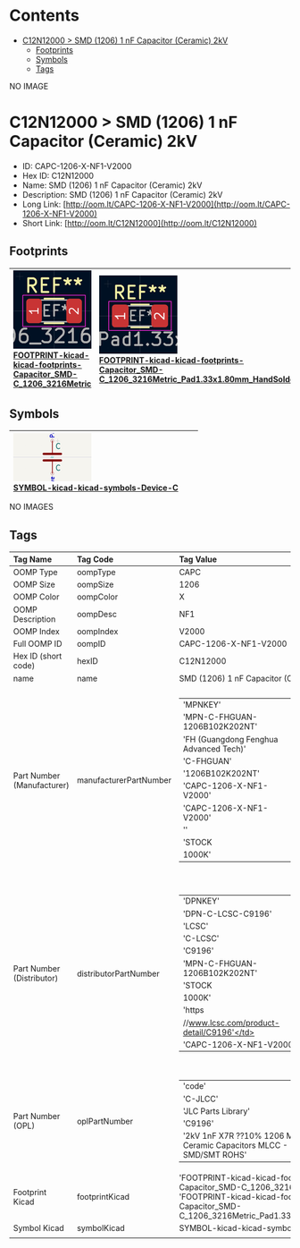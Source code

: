 



Contents
========

* [C12N12000 > SMD (1206) 1 nF Capacitor (Ceramic) 2kV](#c12n12000--smd-1206-1-nf-capacitor-ceramic-2kv)
	* [Footprints](#footprints)
	* [Symbols](#symbols)
	* [Tags](#tags)
  
NO IMAGE  
# C12N12000 > SMD (1206) 1 nF Capacitor (Ceramic) 2kV

- ID: CAPC-1206-X-NF1-V2000
- Hex ID: C12N12000
- Name: SMD (1206) 1 nF Capacitor (Ceramic) 2kV
- Description: SMD (1206) 1 nF Capacitor (Ceramic) 2kV
- Long Link: [http://oom.lt/CAPC-1206-X-NF1-V2000](http://oom.lt/CAPC-1206-X-NF1-V2000)
- Short Link: [http://oom.lt/C12N12000](http://oom.lt/C12N12000)

## Footprints
  

|[![](https://raw.githubusercontent.com/oomlout/oomlout_OOMP_eda_V2/main/FOOTPRINT/kicad/kicad-footprints/Capacitor_SMD/C_1206_3216Metric/image_140.png)<br>FOOTPRINT-kicad-kicad-footprints-Capacitor_SMD-C_1206_3216Metric](https://github.com/oomlout/oomlout_OOMP_eda_V2/tree/main/FOOTPRINT/kicad/kicad-footprints/Capacitor_SMD/C_1206_3216Metric/)|[![](https://raw.githubusercontent.com/oomlout/oomlout_OOMP_eda_V2/main/FOOTPRINT/kicad/kicad-footprints/Capacitor_SMD/C_1206_3216Metric_Pad1.33x1.80mm_HandSolder/image_140.png)<br>FOOTPRINT-kicad-kicad-footprints-Capacitor_SMD-C_1206_3216Metric_Pad1.33x1.80mm_HandSolder](https://github.com/oomlout/oomlout_OOMP_eda_V2/tree/main/FOOTPRINT/kicad/kicad-footprints/Capacitor_SMD/C_1206_3216Metric_Pad1.33x1.80mm_HandSolder/)||
| :--- | :--- | :--- |

## Symbols
  

|[![](https://raw.githubusercontent.com/oomlout/oomlout_OOMP_eda_V2/main/SYMBOL/kicad/kicad-symbols/Device/C/image_140.png)<br>SYMBOL-kicad-kicad-symbols-Device-C](https://github.com/oomlout/oomlout_OOMP_eda_V2/tree/main/SYMBOL/kicad/kicad-symbols/Device/C/)|||
| :--- | :--- | :--- |
  
NO IMAGES  
## Tags
  

|Tag Name|Tag Code|Tag Value|
| :--- | :--- | :--- |
|OOMP Type|oompType|CAPC|
|OOMP Size|oompSize|1206|
|OOMP Color|oompColor|X|
|OOMP Description|oompDesc|NF1|
|OOMP Index|oompIndex|V2000|
|Full OOMP ID|oompID|CAPC-1206-X-NF1-V2000|
|Hex ID (short code)|hexID|C12N12000|
|name|name|SMD (1206) 1 nF Capacitor (Ceramic) 2kV|
|Part Number (Manufacturer)|manufacturerPartNumber|<table><tr><td>'MPNKEY'</td></tr><tr><td> 'MPN-C-FHGUAN-1206B102K202NT'</td><td> 'MANUFACTURER'</td></tr><tr><td> 'FH (Guangdong Fenghua Advanced Tech)'</td><td> 'MANUCODE'</td></tr><tr><td> 'C-FHGUAN'</td><td> 'MPN'</td></tr><tr><td> '1206B102K202NT'</td><td> 'OOMPIDPARTIAL'</td></tr><tr><td> 'CAPC-1206-X-NF1-V2000'</td><td> 'OOMPID'</td></tr><tr><td> 'CAPC-1206-X-NF1-V2000'</td><td> 'LINK'</td></tr><tr><td> ''</td><td> 'tags'</td></tr><tr><td> 'STOCK</td></tr><tr><td>1000K'</td></tr></table></td><td> <table><tr><td>'MPNKEY'</td></tr><tr><td> 'MPN-C-YAGEO-CC1206KKX7RDBB102'</td><td> 'MANUFACTURER'</td></tr><tr><td> 'YAGEO'</td><td> 'MANUCODE'</td></tr><tr><td> 'C-YAGEO'</td><td> 'MPN'</td></tr><tr><td> 'CC1206KKX7RDBB102'</td><td> 'OOMPIDPARTIAL'</td></tr><tr><td> 'CAPC-1206-X-NF1-V2000'</td><td> 'OOMPID'</td></tr><tr><td> 'CAPC-1206-X-NF1-V2000'</td><td> 'LINK'</td></tr><tr><td> ''</td><td> 'tags'</td></tr><tr><td> 'STOCK</td></tr><tr><td>100K'</td></tr></table></td><td> <table><tr><td>'MPNKEY'</td></tr><tr><td> 'MPN-C-WALSIN-1206B102K202'</td><td> 'MANUFACTURER'</td></tr><tr><td> 'Walsin Tech Corp'</td><td> 'MANUCODE'</td></tr><tr><td> 'C-WALSIN'</td><td> 'MPN'</td></tr><tr><td> '1206B102K202'</td><td> 'OOMPIDPARTIAL'</td></tr><tr><td> 'CAPC-1206-X-NF1-V2000'</td><td> 'OOMPID'</td></tr><tr><td> 'CAPC-1206-X-NF1-V2000'</td><td> 'LINK'</td></tr><tr><td> ''</td><td> 'tags'</td></tr><tr><td> 'STOCK</td></tr><tr><td>100K'</td></tr></table></td><td> <table><tr><td>'MPNKEY'</td></tr><tr><td> 'MPN-C-IHHECH-C1206X102K202T'</td><td> 'MANUFACTURER'</td></tr><tr><td> 'IHHEC(HOLY STONE ENTERPRISE CO.</td><td> LTD)'</td><td> 'MANUCODE'</td></tr><tr><td> 'C-IHHECH'</td><td> 'MPN'</td></tr><tr><td> 'C1206X102K202T'</td><td> 'OOMPIDPARTIAL'</td></tr><tr><td> 'CAPC-1206-X-NF1-V2000'</td><td> 'OOMPID'</td></tr><tr><td> 'CAPC-1206-X-NF1-V2000'</td><td> 'LINK'</td></tr><tr><td> ''</td><td> 'tags'</td></tr><tr><td> 'STOCK</td></tr><tr><td>1K'</td></tr></table></td><td> <table><tr><td>'MPNKEY'</td></tr><tr><td> 'MPN-C-KEMET-C1206C102MGRACAUTO'</td><td> 'MANUFACTURER'</td></tr><tr><td> 'KEMET'</td><td> 'MANUCODE'</td></tr><tr><td> 'C-KEMET'</td><td> 'MPN'</td></tr><tr><td> 'C1206C102MGRACAUTO'</td><td> 'OOMPIDPARTIAL'</td></tr><tr><td> 'CAPC-1206-X-NF1-V2000'</td><td> 'OOMPID'</td></tr><tr><td> 'CAPC-1206-X-NF1-V2000'</td><td> 'LINK'</td></tr><tr><td> ''</td><td> 'tags'</td></tr><tr><td> </td></tr></table></td><td> <table><tr><td>'MPNKEY'</td></tr><tr><td> 'MPN-C-KYOCER-1206GC102KAT1A'</td><td> 'MANUFACTURER'</td></tr><tr><td> 'Kyocera AVX'</td><td> 'MANUCODE'</td></tr><tr><td> 'C-KYOCER'</td><td> 'MPN'</td></tr><tr><td> '1206GC102KAT1A'</td><td> 'OOMPIDPARTIAL'</td></tr><tr><td> 'CAPC-1206-X-NF1-V2000'</td><td> 'OOMPID'</td></tr><tr><td> 'CAPC-1206-X-NF1-V2000'</td><td> 'LINK'</td></tr><tr><td> ''</td><td> 'tags'</td></tr><tr><td> </td></tr></table></td><td> <table><tr><td>'MPNKEY'</td></tr><tr><td> 'MPN-C-JOHANS-202R18W102MV4E'</td><td> 'MANUFACTURER'</td></tr><tr><td> 'Johanson Dielectrics'</td><td> 'MANUCODE'</td></tr><tr><td> 'C-JOHANS'</td><td> 'MPN'</td></tr><tr><td> '202R18W102MV4E'</td><td> 'OOMPIDPARTIAL'</td></tr><tr><td> 'CAPC-1206-X-NF1-V2000'</td><td> 'OOMPID'</td></tr><tr><td> 'CAPC-1206-X-NF1-V2000'</td><td> 'LINK'</td></tr><tr><td> ''</td><td> 'tags'</td></tr><tr><td> 'STOCK</td></tr><tr><td>1K'</td></tr></table></td><td> <table><tr><td>'MPNKEY'</td></tr><tr><td> 'MPN-C-JOHANS-202R18W102KV4E'</td><td> 'MANUFACTURER'</td></tr><tr><td> 'Johanson Dielectrics'</td><td> 'MANUCODE'</td></tr><tr><td> 'C-JOHANS'</td><td> 'MPN'</td></tr><tr><td> '202R18W102KV4E'</td><td> 'OOMPIDPARTIAL'</td></tr><tr><td> 'CAPC-1206-X-NF1-V2000'</td><td> 'OOMPID'</td></tr><tr><td> 'CAPC-1206-X-NF1-V2000'</td><td> 'LINK'</td></tr><tr><td> ''</td><td> 'tags'</td></tr><tr><td> 'STOCK</td></tr><tr><td>1K'</td></tr></table></td><td> <table><tr><td>'MPNKEY'</td></tr><tr><td> 'MPN-C-PSAPRO-FV31X102K202ECG'</td><td> 'MANUFACTURER'</td></tr><tr><td> 'PSA(Prosperity Dielectrics)'</td><td> 'MANUCODE'</td></tr><tr><td> 'C-PSAPRO'</td><td> 'MPN'</td></tr><tr><td> 'FV31X102K202ECG'</td><td> 'OOMPIDPARTIAL'</td></tr><tr><td> 'CAPC-1206-X-NF1-V2000'</td><td> 'OOMPID'</td></tr><tr><td> 'CAPC-1206-X-NF1-V2000'</td><td> 'LINK'</td></tr><tr><td> ''</td><td> 'tags'</td></tr><tr><td> 'STOCK</td></tr><tr><td>10K'</td></tr></table></td><td> <table><tr><td>'MPNKEY'</td></tr><tr><td> 'MPN-C-CCTC-TCC1206X7R102K202DTS'</td><td> 'MANUFACTURER'</td></tr><tr><td> 'CCTC'</td><td> 'MANUCODE'</td></tr><tr><td> 'C-CCTC'</td><td> 'MPN'</td></tr><tr><td> 'TCC1206X7R102K202DTS'</td><td> 'OOMPIDPARTIAL'</td></tr><tr><td> 'CAPC-1206-X-NF1-V2000'</td><td> 'OOMPID'</td></tr><tr><td> 'CAPC-1206-X-NF1-V2000'</td><td> 'LINK'</td></tr><tr><td> ''</td><td> 'tags'</td></tr><tr><td> </td></tr></table></td><td> <table><tr><td>'MPNKEY'</td></tr><tr><td> 'MPN-C-CCTC-TCC1206X7R102K202ET'</td><td> 'MANUFACTURER'</td></tr><tr><td> 'CCTC'</td><td> 'MANUCODE'</td></tr><tr><td> 'C-CCTC'</td><td> 'MPN'</td></tr><tr><td> 'TCC1206X7R102K202ET'</td><td> 'OOMPIDPARTIAL'</td></tr><tr><td> 'CAPC-1206-X-NF1-V2000'</td><td> 'OOMPID'</td></tr><tr><td> 'CAPC-1206-X-NF1-V2000'</td><td> 'LINK'</td></tr><tr><td> ''</td><td> 'tags'</td></tr><tr><td> </td></tr></table></td><td> <table><tr><td>'MPNKEY'</td></tr><tr><td> 'MPN-C-CCTC-TCC1206X7R102K202FT'</td><td> 'MANUFACTURER'</td></tr><tr><td> 'CCTC'</td><td> 'MANUCODE'</td></tr><tr><td> 'C-CCTC'</td><td> 'MPN'</td></tr><tr><td> 'TCC1206X7R102K202FT'</td><td> 'OOMPIDPARTIAL'</td></tr><tr><td> 'CAPC-1206-X-NF1-V2000'</td><td> 'OOMPID'</td></tr><tr><td> 'CAPC-1206-X-NF1-V2000'</td><td> 'LINK'</td></tr><tr><td> ''</td><td> 'tags'</td></tr><tr><td> 'STOCK</td></tr><tr><td>1K'</td></tr></table></td><td> <table><tr><td>'MPNKEY'</td></tr><tr><td> 'MPN-C-WALSIN-1206B102K202CT'</td><td> 'MANUFACTURER'</td></tr><tr><td> 'Walsin Tech Corp'</td><td> 'MANUCODE'</td></tr><tr><td> 'C-WALSIN'</td><td> 'MPN'</td></tr><tr><td> '1206B102K202CT'</td><td> 'OOMPIDPARTIAL'</td></tr><tr><td> 'CAPC-1206-X-NF1-V2000'</td><td> 'OOMPID'</td></tr><tr><td> 'CAPC-1206-X-NF1-V2000'</td><td> 'LINK'</td></tr><tr><td> ''</td><td> 'tags'</td></tr><tr><td> 'STOCK</td></tr><tr><td>10K'</td></tr></table></td><td> <table><tr><td>'MPNKEY'</td></tr><tr><td> 'MPN-C-EYANGS-C1206X7R102K202NR0'</td><td> 'MANUFACTURER'</td></tr><tr><td> 'EYANG(Shenzhen Eyang Tech Development)'</td><td> 'MANUCODE'</td></tr><tr><td> 'C-EYANGS'</td><td> 'MPN'</td></tr><tr><td> 'C1206X7R102K202NR0'</td><td> 'OOMPIDPARTIAL'</td></tr><tr><td> 'CAPC-1206-X-NF1-V2000'</td><td> 'OOMPID'</td></tr><tr><td> 'CAPC-1206-X-NF1-V2000'</td><td> 'LINK'</td></tr><tr><td> ''</td><td> 'tags'</td></tr><tr><td> </td></tr></table></td><td> <table><tr><td>'MPNKEY'</td></tr><tr><td> 'MPN-C-PSAPRO-1206B102K202'</td><td> 'MANUFACTURER'</td></tr><tr><td> 'PSA(Prosperity Dielectrics)'</td><td> 'MANUCODE'</td></tr><tr><td> 'C-PSAPRO'</td><td> 'MPN'</td></tr><tr><td> '1206B102K202'</td><td> 'OOMPIDPARTIAL'</td></tr><tr><td> 'CAPC-1206-X-NF1-V2000'</td><td> 'OOMPID'</td></tr><tr><td> 'CAPC-1206-X-NF1-V2000'</td><td> 'LINK'</td></tr><tr><td> ''</td><td> 'tags'</td></tr><tr><td> </td></tr></table></td><td> <table><tr><td>'MPNKEY'</td></tr><tr><td> 'MPN-C-PSAPRO-FV31X102K202PXG'</td><td> 'MANUFACTURER'</td></tr><tr><td> 'PSA(Prosperity Dielectrics)'</td><td> 'MANUCODE'</td></tr><tr><td> 'C-PSAPRO'</td><td> 'MPN'</td></tr><tr><td> 'FV31X102K202PXG'</td><td> 'OOMPIDPARTIAL'</td></tr><tr><td> 'CAPC-1206-X-NF1-V2000'</td><td> 'OOMPID'</td></tr><tr><td> 'CAPC-1206-X-NF1-V2000'</td><td> 'LINK'</td></tr><tr><td> ''</td><td> 'tags'</td></tr><tr><td> </td></tr></table></td><td> <table><tr><td>'MPNKEY'</td></tr><tr><td> 'MPN-C-YAGEO-CC1206MKX7RDBB102'</td><td> 'MANUFACTURER'</td></tr><tr><td> 'YAGEO'</td><td> 'MANUCODE'</td></tr><tr><td> 'C-YAGEO'</td><td> 'MPN'</td></tr><tr><td> 'CC1206MKX7RDBB102'</td><td> 'OOMPIDPARTIAL'</td></tr><tr><td> 'CAPC-1206-X-NF1-V2000'</td><td> 'OOMPID'</td></tr><tr><td> 'CAPC-1206-X-NF1-V2000'</td><td> 'LINK'</td></tr><tr><td> ''</td><td> 'tags'</td></tr><tr><td> 'STOCK</td></tr><tr><td>1K'</td></tr></table></td><td> <table><tr><td>'MPNKEY'</td></tr><tr><td> 'MPN-C-YAGEO-CC1206JKX7RDBB102'</td><td> 'MANUFACTURER'</td></tr><tr><td> 'YAGEO'</td><td> 'MANUCODE'</td></tr><tr><td> 'C-YAGEO'</td><td> 'MPN'</td></tr><tr><td> 'CC1206JKX7RDBB102'</td><td> 'OOMPIDPARTIAL'</td></tr><tr><td> 'CAPC-1206-X-NF1-V2000'</td><td> 'OOMPID'</td></tr><tr><td> 'CAPC-1206-X-NF1-V2000'</td><td> 'LINK'</td></tr><tr><td> ''</td><td> 'tags'</td></tr><tr><td> </td></tr></table></td><td> <table><tr><td>'MPNKEY'</td></tr><tr><td> 'MPN-C-IHHECH-C1206X102K202TD'</td><td> 'MANUFACTURER'</td></tr><tr><td> 'IHHEC(HOLY STONE ENTERPRISE CO.</td><td> LTD)'</td><td> 'MANUCODE'</td></tr><tr><td> 'C-IHHECH'</td><td> 'MPN'</td></tr><tr><td> 'C1206X102K202TD'</td><td> 'OOMPIDPARTIAL'</td></tr><tr><td> 'CAPC-1206-X-NF1-V2000'</td><td> 'OOMPID'</td></tr><tr><td> 'CAPC-1206-X-NF1-V2000'</td><td> 'LINK'</td></tr><tr><td> ''</td><td> 'tags'</td></tr><tr><td> </td></tr></table></td><td> <table><tr><td>'MPNKEY'</td></tr><tr><td> 'MPN-C-KEMET-C1206C102KGRACAUTO'</td><td> 'MANUFACTURER'</td></tr><tr><td> 'KEMET'</td><td> 'MANUCODE'</td></tr><tr><td> 'C-KEMET'</td><td> 'MPN'</td></tr><tr><td> 'C1206C102KGRACAUTO'</td><td> 'OOMPIDPARTIAL'</td></tr><tr><td> 'CAPC-1206-X-NF1-V2000'</td><td> 'OOMPID'</td></tr><tr><td> 'CAPC-1206-X-NF1-V2000'</td><td> 'LINK'</td></tr><tr><td> ''</td><td> 'tags'</td></tr><tr><td> </td></tr></table></td><td> <table><tr><td>'MPNKEY'</td></tr><tr><td> 'MPN-C-KEMET-C1206C102MGRAC7800'</td><td> 'MANUFACTURER'</td></tr><tr><td> 'KEMET'</td><td> 'MANUCODE'</td></tr><tr><td> 'C-KEMET'</td><td> 'MPN'</td></tr><tr><td> 'C1206C102MGRAC7800'</td><td> 'OOMPIDPARTIAL'</td></tr><tr><td> 'CAPC-1206-X-NF1-V2000'</td><td> 'OOMPID'</td></tr><tr><td> 'CAPC-1206-X-NF1-V2000'</td><td> 'LINK'</td></tr><tr><td> ''</td><td> 'tags'</td></tr><tr><td> </td></tr></table></td><td> <table><tr><td>'MPNKEY'</td></tr><tr><td> 'MPN-C-HUIJU-NV1206B102K202CEDN'</td><td> 'MANUFACTURER'</td></tr><tr><td> 'HUI JU'</td><td> 'MANUCODE'</td></tr><tr><td> 'C-HUIJU'</td><td> 'MPN'</td></tr><tr><td> 'NV1206B102K202CEDN'</td><td> 'OOMPIDPARTIAL'</td></tr><tr><td> 'CAPC-1206-X-NF1-V2000'</td><td> 'OOMPID'</td></tr><tr><td> 'CAPC-1206-X-NF1-V2000'</td><td> 'LINK'</td></tr><tr><td> ''</td><td> 'tags'</td></tr><tr><td> 'STOCK</td></tr><tr><td>1K'</td></tr></table></td><td> <table><tr><td>'MPNKEY'</td></tr><tr><td> 'MPN-C-DARFON-C3216X7R102KQPS'</td><td> 'MANUFACTURER'</td></tr><tr><td> 'Darfon Elec'</td><td> 'MANUCODE'</td></tr><tr><td> 'C-DARFON'</td><td> 'MPN'</td></tr><tr><td> 'C3216X7R102KQPS'</td><td> 'OOMPIDPARTIAL'</td></tr><tr><td> 'CAPC-1206-X-NF1-V2000'</td><td> 'OOMPID'</td></tr><tr><td> 'CAPC-1206-X-NF1-V2000'</td><td> 'LINK'</td></tr><tr><td> ''</td><td> 'tags'</td></tr><tr><td> 'STOCK</td></tr><tr><td>1K'</td></tr></table></td><td> <table><tr><td>'MPNKEY'</td></tr><tr><td> 'MPN-C-KNOWLE-1206Y2K00102JXR'</td><td> 'MANUFACTURER'</td></tr><tr><td> 'Knowles'</td><td> 'MANUCODE'</td></tr><tr><td> 'C-KNOWLE'</td><td> 'MPN'</td></tr><tr><td> '1206Y2K00102JXR'</td><td> 'OOMPIDPARTIAL'</td></tr><tr><td> 'CAPC-1206-X-NF1-V2000'</td><td> 'OOMPID'</td></tr><tr><td> 'CAPC-1206-X-NF1-V2000'</td><td> 'LINK'</td></tr><tr><td> ''</td><td> 'tags'</td></tr><tr><td> </td></tr></table></td><td> <table><tr><td>'MPNKEY'</td></tr><tr><td> 'MPN-C-KNOWLE-1206Y2K00102JXT'</td><td> 'MANUFACTURER'</td></tr><tr><td> 'Knowles'</td><td> 'MANUCODE'</td></tr><tr><td> 'C-KNOWLE'</td><td> 'MPN'</td></tr><tr><td> '1206Y2K00102JXT'</td><td> 'OOMPIDPARTIAL'</td></tr><tr><td> 'CAPC-1206-X-NF1-V2000'</td><td> 'OOMPID'</td></tr><tr><td> 'CAPC-1206-X-NF1-V2000'</td><td> 'LINK'</td></tr><tr><td> ''</td><td> 'tags'</td></tr><tr><td> </td></tr></table></td><td> <table><tr><td>'MPNKEY'</td></tr><tr><td> 'MPN-C-KNOWLE-1206J2K00102JXT'</td><td> 'MANUFACTURER'</td></tr><tr><td> 'Knowles'</td><td> 'MANUCODE'</td></tr><tr><td> 'C-KNOWLE'</td><td> 'MPN'</td></tr><tr><td> '1206J2K00102JXT'</td><td> 'OOMPIDPARTIAL'</td></tr><tr><td> 'CAPC-1206-X-NF1-V2000'</td><td> 'OOMPID'</td></tr><tr><td> 'CAPC-1206-X-NF1-V2000'</td><td> 'LINK'</td></tr><tr><td> ''</td><td> 'tags'</td></tr><tr><td> </td></tr></table></td><td> <table><tr><td>'MPNKEY'</td></tr><tr><td> 'MPN-C-AIDE-HV1206X7R102K202NT'</td><td> 'MANUFACTURER'</td></tr><tr><td> 'AIDE'</td><td> 'MANUCODE'</td></tr><tr><td> 'C-AIDE'</td><td> 'MPN'</td></tr><tr><td> 'HV1206X7R102K202NT'</td><td> 'OOMPIDPARTIAL'</td></tr><tr><td> 'CAPC-1206-X-NF1-V2000'</td><td> 'OOMPID'</td></tr><tr><td> 'CAPC-1206-X-NF1-V2000'</td><td> 'LINK'</td></tr><tr><td> ''</td><td> 'tags'</td></tr><tr><td> 'STOCK</td></tr><tr><td>1K'</td></tr></table></td><td> <table><tr><td>'MPNKEY'</td></tr><tr><td> 'MPN-C-MILLIO-FV31X102K202ECG'</td><td> 'MANUFACTURER'</td></tr><tr><td> 'Milliohm'</td><td> 'MANUCODE'</td></tr><tr><td> 'C-MILLIO'</td><td> 'MPN'</td></tr><tr><td> 'FV31X102K202ECG'</td><td> 'OOMPIDPARTIAL'</td></tr><tr><td> 'CAPC-1206-X-NF1-V2000'</td><td> 'OOMPID'</td></tr><tr><td> 'CAPC-1206-X-NF1-V2000'</td><td> 'LINK'</td></tr><tr><td> ''</td><td> 'tags'</td></tr><tr><td> </td></tr></table>|
|Part Number (Distributor)|distributorPartNumber|<table><tr><td>'DPNKEY'</td></tr><tr><td> 'DPN-C-LCSC-C9196'</td><td> 'DISTRIBUTOR'</td></tr><tr><td> 'LCSC'</td><td> 'DISTRCODE'</td></tr><tr><td> 'C-LCSC'</td><td> 'DPN'</td></tr><tr><td> 'C9196'</td><td> 'MPN'</td></tr><tr><td> 'MPN-C-FHGUAN-1206B102K202NT'</td><td> 'TAGS'</td></tr><tr><td> 'STOCK</td></tr><tr><td>1000K'</td><td> 'LINK'</td></tr><tr><td> 'https</td></tr><tr><td>//www.lcsc.com/product-detail/C9196'</td><td> 'OOMPID'</td></tr><tr><td> 'CAPC-1206-X-NF1-V2000'</td></tr></table></td><td> <table><tr><td>'DPNKEY'</td></tr><tr><td> 'DPN-C-LCSC-C23631'</td><td> 'DISTRIBUTOR'</td></tr><tr><td> 'LCSC'</td><td> 'DISTRCODE'</td></tr><tr><td> 'C-LCSC'</td><td> 'DPN'</td></tr><tr><td> 'C23631'</td><td> 'MPN'</td></tr><tr><td> 'MPN-C-YAGEO-CC1206KKX7RDBB102'</td><td> 'TAGS'</td></tr><tr><td> 'STOCK</td></tr><tr><td>100K'</td><td> 'LINK'</td></tr><tr><td> 'https</td></tr><tr><td>//www.lcsc.com/product-detail/C23631'</td><td> 'OOMPID'</td></tr><tr><td> 'CAPC-1206-X-NF1-V2000'</td></tr></table></td><td> <table><tr><td>'DPNKEY'</td></tr><tr><td> 'DPN-C-LCSC-C77494'</td><td> 'DISTRIBUTOR'</td></tr><tr><td> 'LCSC'</td><td> 'DISTRCODE'</td></tr><tr><td> 'C-LCSC'</td><td> 'DPN'</td></tr><tr><td> 'C77494'</td><td> 'MPN'</td></tr><tr><td> 'MPN-C-WALSIN-1206B102K202'</td><td> 'TAGS'</td></tr><tr><td> 'STOCK</td></tr><tr><td>100K'</td><td> 'LINK'</td></tr><tr><td> 'https</td></tr><tr><td>//www.lcsc.com/product-detail/C77494'</td><td> 'OOMPID'</td></tr><tr><td> 'CAPC-1206-X-NF1-V2000'</td></tr></table></td><td> <table><tr><td>'DPNKEY'</td></tr><tr><td> 'DPN-C-LCSC-C106012'</td><td> 'DISTRIBUTOR'</td></tr><tr><td> 'LCSC'</td><td> 'DISTRCODE'</td></tr><tr><td> 'C-LCSC'</td><td> 'DPN'</td></tr><tr><td> 'C106012'</td><td> 'MPN'</td></tr><tr><td> 'MPN-C-IHHECH-C1206X102K202T'</td><td> 'TAGS'</td></tr><tr><td> 'STOCK</td></tr><tr><td>1K'</td><td> 'LINK'</td></tr><tr><td> 'https</td></tr><tr><td>//www.lcsc.com/product-detail/C106012'</td><td> 'OOMPID'</td></tr><tr><td> 'CAPC-1206-X-NF1-V2000'</td></tr></table></td><td> <table><tr><td>'DPNKEY'</td></tr><tr><td> 'DPN-C-LCSC-C141179'</td><td> 'DISTRIBUTOR'</td></tr><tr><td> 'LCSC'</td><td> 'DISTRCODE'</td></tr><tr><td> 'C-LCSC'</td><td> 'DPN'</td></tr><tr><td> 'C141179'</td><td> 'MPN'</td></tr><tr><td> 'MPN-C-KEMET-C1206C102MGRACAUTO'</td><td> 'TAGS'</td></tr><tr><td> </td><td> 'LINK'</td></tr><tr><td> 'https</td></tr><tr><td>//www.lcsc.com/product-detail/C141179'</td><td> 'OOMPID'</td></tr><tr><td> 'CAPC-1206-X-NF1-V2000'</td></tr></table></td><td> <table><tr><td>'DPNKEY'</td></tr><tr><td> 'DPN-C-LCSC-C167403'</td><td> 'DISTRIBUTOR'</td></tr><tr><td> 'LCSC'</td><td> 'DISTRCODE'</td></tr><tr><td> 'C-LCSC'</td><td> 'DPN'</td></tr><tr><td> 'C167403'</td><td> 'MPN'</td></tr><tr><td> 'MPN-C-KYOCER-1206GC102KAT1A'</td><td> 'TAGS'</td></tr><tr><td> </td><td> 'LINK'</td></tr><tr><td> 'https</td></tr><tr><td>//www.lcsc.com/product-detail/C167403'</td><td> 'OOMPID'</td></tr><tr><td> 'CAPC-1206-X-NF1-V2000'</td></tr></table></td><td> <table><tr><td>'DPNKEY'</td></tr><tr><td> 'DPN-C-LCSC-C167433'</td><td> 'DISTRIBUTOR'</td></tr><tr><td> 'LCSC'</td><td> 'DISTRCODE'</td></tr><tr><td> 'C-LCSC'</td><td> 'DPN'</td></tr><tr><td> 'C167433'</td><td> 'MPN'</td></tr><tr><td> 'MPN-C-JOHANS-202R18W102MV4E'</td><td> 'TAGS'</td></tr><tr><td> 'STOCK</td></tr><tr><td>1K'</td><td> 'LINK'</td></tr><tr><td> 'https</td></tr><tr><td>//www.lcsc.com/product-detail/C167433'</td><td> 'OOMPID'</td></tr><tr><td> 'CAPC-1206-X-NF1-V2000'</td></tr></table></td><td> <table><tr><td>'DPNKEY'</td></tr><tr><td> 'DPN-C-LCSC-C173242'</td><td> 'DISTRIBUTOR'</td></tr><tr><td> 'LCSC'</td><td> 'DISTRCODE'</td></tr><tr><td> 'C-LCSC'</td><td> 'DPN'</td></tr><tr><td> 'C173242'</td><td> 'MPN'</td></tr><tr><td> 'MPN-C-JOHANS-202R18W102KV4E'</td><td> 'TAGS'</td></tr><tr><td> 'STOCK</td></tr><tr><td>1K'</td><td> 'LINK'</td></tr><tr><td> 'https</td></tr><tr><td>//www.lcsc.com/product-detail/C173242'</td><td> 'OOMPID'</td></tr><tr><td> 'CAPC-1206-X-NF1-V2000'</td></tr></table></td><td> <table><tr><td>'DPNKEY'</td></tr><tr><td> 'DPN-C-LCSC-C235728'</td><td> 'DISTRIBUTOR'</td></tr><tr><td> 'LCSC'</td><td> 'DISTRCODE'</td></tr><tr><td> 'C-LCSC'</td><td> 'DPN'</td></tr><tr><td> 'C235728'</td><td> 'MPN'</td></tr><tr><td> 'MPN-C-PSAPRO-FV31X102K202ECG'</td><td> 'TAGS'</td></tr><tr><td> 'STOCK</td></tr><tr><td>10K'</td><td> 'LINK'</td></tr><tr><td> 'https</td></tr><tr><td>//www.lcsc.com/product-detail/C235728'</td><td> 'OOMPID'</td></tr><tr><td> 'CAPC-1206-X-NF1-V2000'</td></tr></table></td><td> <table><tr><td>'DPNKEY'</td></tr><tr><td> 'DPN-C-LCSC-C282813'</td><td> 'DISTRIBUTOR'</td></tr><tr><td> 'LCSC'</td><td> 'DISTRCODE'</td></tr><tr><td> 'C-LCSC'</td><td> 'DPN'</td></tr><tr><td> 'C282813'</td><td> 'MPN'</td></tr><tr><td> 'MPN-C-CCTC-TCC1206X7R102K202DTS'</td><td> 'TAGS'</td></tr><tr><td> </td><td> 'LINK'</td></tr><tr><td> 'https</td></tr><tr><td>//www.lcsc.com/product-detail/C282813'</td><td> 'OOMPID'</td></tr><tr><td> 'CAPC-1206-X-NF1-V2000'</td></tr></table></td><td> <table><tr><td>'DPNKEY'</td></tr><tr><td> 'DPN-C-LCSC-C282814'</td><td> 'DISTRIBUTOR'</td></tr><tr><td> 'LCSC'</td><td> 'DISTRCODE'</td></tr><tr><td> 'C-LCSC'</td><td> 'DPN'</td></tr><tr><td> 'C282814'</td><td> 'MPN'</td></tr><tr><td> 'MPN-C-CCTC-TCC1206X7R102K202ET'</td><td> 'TAGS'</td></tr><tr><td> </td><td> 'LINK'</td></tr><tr><td> 'https</td></tr><tr><td>//www.lcsc.com/product-detail/C282814'</td><td> 'OOMPID'</td></tr><tr><td> 'CAPC-1206-X-NF1-V2000'</td></tr></table></td><td> <table><tr><td>'DPNKEY'</td></tr><tr><td> 'DPN-C-LCSC-C282815'</td><td> 'DISTRIBUTOR'</td></tr><tr><td> 'LCSC'</td><td> 'DISTRCODE'</td></tr><tr><td> 'C-LCSC'</td><td> 'DPN'</td></tr><tr><td> 'C282815'</td><td> 'MPN'</td></tr><tr><td> 'MPN-C-CCTC-TCC1206X7R102K202FT'</td><td> 'TAGS'</td></tr><tr><td> 'STOCK</td></tr><tr><td>1K'</td><td> 'LINK'</td></tr><tr><td> 'https</td></tr><tr><td>//www.lcsc.com/product-detail/C282815'</td><td> 'OOMPID'</td></tr><tr><td> 'CAPC-1206-X-NF1-V2000'</td></tr></table></td><td> <table><tr><td>'DPNKEY'</td></tr><tr><td> 'DPN-C-LCSC-C303946'</td><td> 'DISTRIBUTOR'</td></tr><tr><td> 'LCSC'</td><td> 'DISTRCODE'</td></tr><tr><td> 'C-LCSC'</td><td> 'DPN'</td></tr><tr><td> 'C303946'</td><td> 'MPN'</td></tr><tr><td> 'MPN-C-WALSIN-1206B102K202CT'</td><td> 'TAGS'</td></tr><tr><td> 'STOCK</td></tr><tr><td>10K'</td><td> 'LINK'</td></tr><tr><td> 'https</td></tr><tr><td>//www.lcsc.com/product-detail/C303946'</td><td> 'OOMPID'</td></tr><tr><td> 'CAPC-1206-X-NF1-V2000'</td></tr></table></td><td> <table><tr><td>'DPNKEY'</td></tr><tr><td> 'DPN-C-LCSC-C314237'</td><td> 'DISTRIBUTOR'</td></tr><tr><td> 'LCSC'</td><td> 'DISTRCODE'</td></tr><tr><td> 'C-LCSC'</td><td> 'DPN'</td></tr><tr><td> 'C314237'</td><td> 'MPN'</td></tr><tr><td> 'MPN-C-EYANGS-C1206X7R102K202NR0'</td><td> 'TAGS'</td></tr><tr><td> </td><td> 'LINK'</td></tr><tr><td> 'https</td></tr><tr><td>//www.lcsc.com/product-detail/C314237'</td><td> 'OOMPID'</td></tr><tr><td> 'CAPC-1206-X-NF1-V2000'</td></tr></table></td><td> <table><tr><td>'DPNKEY'</td></tr><tr><td> 'DPN-C-LCSC-C328909'</td><td> 'DISTRIBUTOR'</td></tr><tr><td> 'LCSC'</td><td> 'DISTRCODE'</td></tr><tr><td> 'C-LCSC'</td><td> 'DPN'</td></tr><tr><td> 'C328909'</td><td> 'MPN'</td></tr><tr><td> 'MPN-C-PSAPRO-1206B102K202'</td><td> 'TAGS'</td></tr><tr><td> </td><td> 'LINK'</td></tr><tr><td> 'https</td></tr><tr><td>//www.lcsc.com/product-detail/C328909'</td><td> 'OOMPID'</td></tr><tr><td> 'CAPC-1206-X-NF1-V2000'</td></tr></table></td><td> <table><tr><td>'DPNKEY'</td></tr><tr><td> 'DPN-C-LCSC-C363565'</td><td> 'DISTRIBUTOR'</td></tr><tr><td> 'LCSC'</td><td> 'DISTRCODE'</td></tr><tr><td> 'C-LCSC'</td><td> 'DPN'</td></tr><tr><td> 'C363565'</td><td> 'MPN'</td></tr><tr><td> 'MPN-C-PSAPRO-FV31X102K202PXG'</td><td> 'TAGS'</td></tr><tr><td> </td><td> 'LINK'</td></tr><tr><td> 'https</td></tr><tr><td>//www.lcsc.com/product-detail/C363565'</td><td> 'OOMPID'</td></tr><tr><td> 'CAPC-1206-X-NF1-V2000'</td></tr></table></td><td> <table><tr><td>'DPNKEY'</td></tr><tr><td> 'DPN-C-LCSC-C527363'</td><td> 'DISTRIBUTOR'</td></tr><tr><td> 'LCSC'</td><td> 'DISTRCODE'</td></tr><tr><td> 'C-LCSC'</td><td> 'DPN'</td></tr><tr><td> 'C527363'</td><td> 'MPN'</td></tr><tr><td> 'MPN-C-YAGEO-CC1206MKX7RDBB102'</td><td> 'TAGS'</td></tr><tr><td> 'STOCK</td></tr><tr><td>1K'</td><td> 'LINK'</td></tr><tr><td> 'https</td></tr><tr><td>//www.lcsc.com/product-detail/C527363'</td><td> 'OOMPID'</td></tr><tr><td> 'CAPC-1206-X-NF1-V2000'</td></tr></table></td><td> <table><tr><td>'DPNKEY'</td></tr><tr><td> 'DPN-C-LCSC-C541498'</td><td> 'DISTRIBUTOR'</td></tr><tr><td> 'LCSC'</td><td> 'DISTRCODE'</td></tr><tr><td> 'C-LCSC'</td><td> 'DPN'</td></tr><tr><td> 'C541498'</td><td> 'MPN'</td></tr><tr><td> 'MPN-C-YAGEO-CC1206JKX7RDBB102'</td><td> 'TAGS'</td></tr><tr><td> </td><td> 'LINK'</td></tr><tr><td> 'https</td></tr><tr><td>//www.lcsc.com/product-detail/C541498'</td><td> 'OOMPID'</td></tr><tr><td> 'CAPC-1206-X-NF1-V2000'</td></tr></table></td><td> <table><tr><td>'DPNKEY'</td></tr><tr><td> 'DPN-C-LCSC-C559283'</td><td> 'DISTRIBUTOR'</td></tr><tr><td> 'LCSC'</td><td> 'DISTRCODE'</td></tr><tr><td> 'C-LCSC'</td><td> 'DPN'</td></tr><tr><td> 'C559283'</td><td> 'MPN'</td></tr><tr><td> 'MPN-C-IHHECH-C1206X102K202TD'</td><td> 'TAGS'</td></tr><tr><td> </td><td> 'LINK'</td></tr><tr><td> 'https</td></tr><tr><td>//www.lcsc.com/product-detail/C559283'</td><td> 'OOMPID'</td></tr><tr><td> 'CAPC-1206-X-NF1-V2000'</td></tr></table></td><td> <table><tr><td>'DPNKEY'</td></tr><tr><td> 'DPN-C-LCSC-C600002'</td><td> 'DISTRIBUTOR'</td></tr><tr><td> 'LCSC'</td><td> 'DISTRCODE'</td></tr><tr><td> 'C-LCSC'</td><td> 'DPN'</td></tr><tr><td> 'C600002'</td><td> 'MPN'</td></tr><tr><td> 'MPN-C-KEMET-C1206C102KGRACAUTO'</td><td> 'TAGS'</td></tr><tr><td> </td><td> 'LINK'</td></tr><tr><td> 'https</td></tr><tr><td>//www.lcsc.com/product-detail/C600002'</td><td> 'OOMPID'</td></tr><tr><td> 'CAPC-1206-X-NF1-V2000'</td></tr></table></td><td> <table><tr><td>'DPNKEY'</td></tr><tr><td> 'DPN-C-LCSC-C600003'</td><td> 'DISTRIBUTOR'</td></tr><tr><td> 'LCSC'</td><td> 'DISTRCODE'</td></tr><tr><td> 'C-LCSC'</td><td> 'DPN'</td></tr><tr><td> 'C600003'</td><td> 'MPN'</td></tr><tr><td> 'MPN-C-KEMET-C1206C102MGRAC7800'</td><td> 'TAGS'</td></tr><tr><td> </td><td> 'LINK'</td></tr><tr><td> 'https</td></tr><tr><td>//www.lcsc.com/product-detail/C600003'</td><td> 'OOMPID'</td></tr><tr><td> 'CAPC-1206-X-NF1-V2000'</td></tr></table></td><td> <table><tr><td>'DPNKEY'</td></tr><tr><td> 'DPN-C-LCSC-C710463'</td><td> 'DISTRIBUTOR'</td></tr><tr><td> 'LCSC'</td><td> 'DISTRCODE'</td></tr><tr><td> 'C-LCSC'</td><td> 'DPN'</td></tr><tr><td> 'C710463'</td><td> 'MPN'</td></tr><tr><td> 'MPN-C-HUIJU-NV1206B102K202CEDN'</td><td> 'TAGS'</td></tr><tr><td> 'STOCK</td></tr><tr><td>1K'</td><td> 'LINK'</td></tr><tr><td> 'https</td></tr><tr><td>//www.lcsc.com/product-detail/C710463'</td><td> 'OOMPID'</td></tr><tr><td> 'CAPC-1206-X-NF1-V2000'</td></tr></table></td><td> <table><tr><td>'DPNKEY'</td></tr><tr><td> 'DPN-C-LCSC-C717608'</td><td> 'DISTRIBUTOR'</td></tr><tr><td> 'LCSC'</td><td> 'DISTRCODE'</td></tr><tr><td> 'C-LCSC'</td><td> 'DPN'</td></tr><tr><td> 'C717608'</td><td> 'MPN'</td></tr><tr><td> 'MPN-C-CCTC-TCC1206X7R102K202FT'</td><td> 'TAGS'</td></tr><tr><td> 'STOCK</td></tr><tr><td>1K'</td><td> 'LINK'</td></tr><tr><td> 'https</td></tr><tr><td>//www.lcsc.com/product-detail/C717608'</td><td> 'OOMPID'</td></tr><tr><td> 'CAPC-1206-X-NF1-V2000'</td></tr></table></td><td> <table><tr><td>'DPNKEY'</td></tr><tr><td> 'DPN-C-LCSC-C725573'</td><td> 'DISTRIBUTOR'</td></tr><tr><td> 'LCSC'</td><td> 'DISTRCODE'</td></tr><tr><td> 'C-LCSC'</td><td> 'DPN'</td></tr><tr><td> 'C725573'</td><td> 'MPN'</td></tr><tr><td> 'MPN-C-DARFON-C3216X7R102KQPS'</td><td> 'TAGS'</td></tr><tr><td> 'STOCK</td></tr><tr><td>1K'</td><td> 'LINK'</td></tr><tr><td> 'https</td></tr><tr><td>//www.lcsc.com/product-detail/C725573'</td><td> 'OOMPID'</td></tr><tr><td> 'CAPC-1206-X-NF1-V2000'</td></tr></table></td><td> <table><tr><td>'DPNKEY'</td></tr><tr><td> 'DPN-C-LCSC-C2308664'</td><td> 'DISTRIBUTOR'</td></tr><tr><td> 'LCSC'</td><td> 'DISTRCODE'</td></tr><tr><td> 'C-LCSC'</td><td> 'DPN'</td></tr><tr><td> 'C2308664'</td><td> 'MPN'</td></tr><tr><td> 'MPN-C-KNOWLE-1206Y2K00102JXR'</td><td> 'TAGS'</td></tr><tr><td> </td><td> 'LINK'</td></tr><tr><td> 'https</td></tr><tr><td>//www.lcsc.com/product-detail/C2308664'</td><td> 'OOMPID'</td></tr><tr><td> 'CAPC-1206-X-NF1-V2000'</td></tr></table></td><td> <table><tr><td>'DPNKEY'</td></tr><tr><td> 'DPN-C-LCSC-C2312021'</td><td> 'DISTRIBUTOR'</td></tr><tr><td> 'LCSC'</td><td> 'DISTRCODE'</td></tr><tr><td> 'C-LCSC'</td><td> 'DPN'</td></tr><tr><td> 'C2312021'</td><td> 'MPN'</td></tr><tr><td> 'MPN-C-KNOWLE-1206Y2K00102JXT'</td><td> 'TAGS'</td></tr><tr><td> </td><td> 'LINK'</td></tr><tr><td> 'https</td></tr><tr><td>//www.lcsc.com/product-detail/C2312021'</td><td> 'OOMPID'</td></tr><tr><td> 'CAPC-1206-X-NF1-V2000'</td></tr></table></td><td> <table><tr><td>'DPNKEY'</td></tr><tr><td> 'DPN-C-LCSC-C2318836'</td><td> 'DISTRIBUTOR'</td></tr><tr><td> 'LCSC'</td><td> 'DISTRCODE'</td></tr><tr><td> 'C-LCSC'</td><td> 'DPN'</td></tr><tr><td> 'C2318836'</td><td> 'MPN'</td></tr><tr><td> 'MPN-C-KNOWLE-1206J2K00102JXT'</td><td> 'TAGS'</td></tr><tr><td> </td><td> 'LINK'</td></tr><tr><td> 'https</td></tr><tr><td>//www.lcsc.com/product-detail/C2318836'</td><td> 'OOMPID'</td></tr><tr><td> 'CAPC-1206-X-NF1-V2000'</td></tr></table></td><td> <table><tr><td>'DPNKEY'</td></tr><tr><td> 'DPN-C-LCSC-C2691773'</td><td> 'DISTRIBUTOR'</td></tr><tr><td> 'LCSC'</td><td> 'DISTRCODE'</td></tr><tr><td> 'C-LCSC'</td><td> 'DPN'</td></tr><tr><td> 'C2691773'</td><td> 'MPN'</td></tr><tr><td> 'MPN-C-AIDE-HV1206X7R102K202NT'</td><td> 'TAGS'</td></tr><tr><td> 'STOCK</td></tr><tr><td>1K'</td><td> 'LINK'</td></tr><tr><td> 'https</td></tr><tr><td>//www.lcsc.com/product-detail/C2691773'</td><td> 'OOMPID'</td></tr><tr><td> 'CAPC-1206-X-NF1-V2000'</td></tr></table></td><td> <table><tr><td>'DPNKEY'</td></tr><tr><td> 'DPN-C-LCSC-C2931465'</td><td> 'DISTRIBUTOR'</td></tr><tr><td> 'LCSC'</td><td> 'DISTRCODE'</td></tr><tr><td> 'C-LCSC'</td><td> 'DPN'</td></tr><tr><td> 'C2931465'</td><td> 'MPN'</td></tr><tr><td> 'MPN-C-MILLIO-FV31X102K202ECG'</td><td> 'TAGS'</td></tr><tr><td> </td><td> 'LINK'</td></tr><tr><td> 'https</td></tr><tr><td>//www.lcsc.com/product-detail/C2931465'</td><td> 'OOMPID'</td></tr><tr><td> 'CAPC-1206-X-NF1-V2000'</td></tr></table>|
|Part Number (OPL)|oplPartNumber|<table><tr><td>'code'</td></tr><tr><td> 'C-JLCC'</td><td> 'name'</td></tr><tr><td> 'JLC Parts Library'</td><td> 'partID'</td></tr><tr><td> 'C9196'</td><td> 'partName'</td></tr><tr><td> '2kV 1nF X7R ??10% 1206  Multilayer Ceramic Capacitors MLCC - SMD/SMT ROHS'</td></tr></table>|
|Footprint Kicad|footprintKicad|'FOOTPRINT-kicad-kicad-footprints-Capacitor_SMD-C_1206_3216Metric', 'FOOTPRINT-kicad-kicad-footprints-Capacitor_SMD-C_1206_3216Metric_Pad1.33x1.80mm_HandSolder'|
|Symbol Kicad|symbolKicad|SYMBOL-kicad-kicad-symbols-Device-C|
||||
